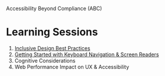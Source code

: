 Accessibility Beyond Compliance (ABC)
# Learning Sessions

1. [Inclusive Design Best Practices](https://github.com/department-of-veterans-affairs/va.gov-team/tree/master/teams/vsa/accessibility/learning-sessions/abc01-inclusive-design-best-practices)
2. [Getting Started with Keyboard Navigation & Screen Readers](https://github.com/department-of-veterans-affairs/va.gov-team/tree/master/teams/vsa/accessibility/learning-sessions/abc02-getting-started-with-keyboard-navigation-and-screen-readers)
3. Cognitive Considerations []()
4. Web Performance Impact on UX & Accessibility []()
